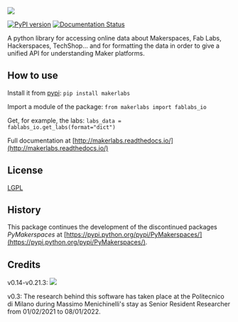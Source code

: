 ![](doc/images/makerlabs_logo_100.png)

[![PyPI version](https://badge.fury.io/py/makerlabs.svg)](https://badge.fury.io/py/makerlabs) [![Documentation Status](https://readthedocs.org/projects/makerlabs/badge/?version=latest)](http://makerlabs.readthedocs.io/en/latest/?badge=latest)

A python library for accessing online data about Makerspaces, Fab Labs, Hackerspaces, TechShop... and for formatting the data in order to give a unified API for understanding Maker platforms.

## How to use

Install it from [pypi](https://pypi.python.org/pypi/makerAPI/):
`pip install makerlabs`

Import a module of the package: `from makerlabs import fablabs_io`

Get, for example, the labs: `labs_data = fablabs_io.get_labs(format="dict")`

Full documentation at [http://makerlabs.readthedocs.io/](http://makerlabs.readthedocs.io/)

## License

[LGPL](https://www.gnu.org/licenses/lgpl-3.0.en.html)


## History
This package continues the development of the discontinued packages *PyMakerspaces* at [https://pypi.python.org/pypi/PyMakerspaces/](https://pypi.python.org/pypi/PyMakerspaces/).

## Credits
v0.14-v0.21.3:
[![](doc/images/from_30.png)](https://ec.europa.eu/digital-agenda/en/news/22-new-caps-projects-horizon-2020)

v0.3:
The research behind this software has taken place at the Politecnico di Milano during Massimo Menichinelli's stay as Senior Resident Researcher from 01/02/2021 to 08/01/2022.